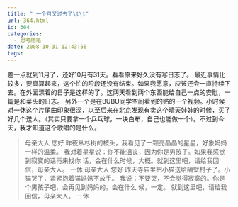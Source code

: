 ```yaml
---
title: " 一个月又过去了\t\t"
url: 364.html
id: 364
categories:
  - 思考随笔
date: 2008-10-31 12:43:56
tags:
---
```


差一点就到11月了，还好10月有31天。看看原来好久没有写日志了。 最近事情比较多，要真算起来，这个忙的阶段还没有结束。如果我愿意，应该还会一直持续下去。在外面漂着的日子是这样的了。这两天看到两个东西能给自己一点的安慰，一篇是和菜头的日志。 另外一个是在BUBU同学空间看到的贴的一个视频。小时候对一休这个片尾曲印象很深，以至后来在北京发现有卖这个晴天娃娃的时候，买了好几个送人。（其实只要拿一个乒乓球，一块白布，自己也能做一个）。不过到今天，我才知道这个歌唱的是什么。

> 母亲大人 您好 昨夜从杉树的枝头，我看见了一颗亮晶晶的星星，好象妈妈一样的温柔。 我对着星星说：你不能沮丧，因为你是男孩子。如果我感觉到寂寞的话再来找你 话，会在什么时候，大概。就到这里吧，请给我回信，母亲大人。 一休 母亲大人 您好 昨天寺庙里把小猫送给隔壁村子了。小猫哭了，紧紧抱着猫妈妈不放手。 我说：不要哭，不会觉得寂寞的。你是个男孩子吧，会再见到妈妈的，会在什么 候，一定。 就到这里吧，请给我回信，母亲大人。 一休